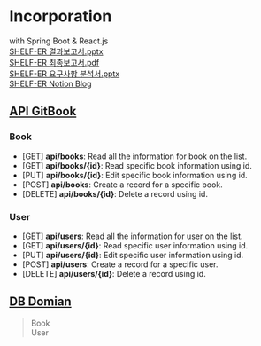 # Incorporation
with Spring Boot & React.js \
[SHELF-ER 결과보고서.pptx](https://bonjenny.notion.site/SHELF-ER-efe7fa28a57244c2a5e02852110ba9e4) \
[SHELF-ER 최종보고서.pdf](https://drive.google.com/file/d/1r98SkpEC4b1SY-q87EKEPbV-yg5q9dGa/view?usp=sharing) \
[SHELF-ER 요구사항 분석서.pptx](https://bonjenny.notion.site/SHELF-ER-35d94ec8e2cf45be9289499002658a5f) \
[SHELF-ER Notion Blog](https://shelf-er.notion.site/dbe28f8911ba4f15a993cacf1dc75b21?v=7d2f150b97df48b492b113c9e647465c)

## [API GitBook](https://woogi.gitbook.io/sherfer-api-docs/)
### Book
- [GET]     **api/books**:      Read all the information for book on the list.
- [GET]     **api/books/{id}**: Read specific book information using id.
- [PUT]     **api/books/{id}**: Edit specific book information using id.
- [POST]    **api/books**:      Create a record for a specific book.
- [DELETE]  **api/books/{id}**: Delete a record using id.
### User
- [GET]     **api/users**:      Read all the information for user on the list.
- [GET]     **api/users/{id}**: Read specific user information using id.
- [PUT]     **api/users/{id}**: Edit specific user information using id.
- [POST]    **api/users**:      Create a record for a specific user.
- [DELETE]  **api/users/{id}**: Delete a record using id.

## [DB Domian](https://shelf-er.notion.site/DB-Domain-a95ececfcac54dfebecc8ffc247807a2)
> Book \
> User